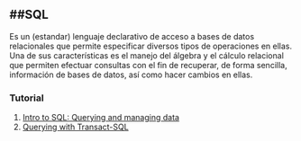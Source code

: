 ##SQL 
---
Es un (estandar) lenguaje declarativo de acceso a bases de datos relacionales que permite especificar diversos tipos de operaciones en ellas. Una de sus características es el manejo del álgebra y el cálculo relacional que permiten efectuar consultas con el fin de recuperar, de forma sencilla, información de bases de datos, así como hacer cambios en ellas.

### Tutorial

1. [Intro to SQL: Querying and managing data](https://www.khanacademy.org/computing/computer-programming/sql)
2. [Querying with Transact-SQL](https://www.edx.org/course/querying-transact-sql-microsoft-dat201x-0)